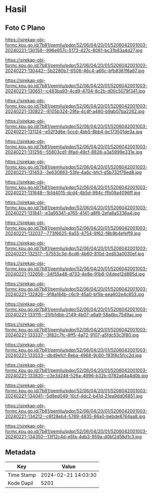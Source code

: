 # Hasil

## Foto C Plano

https://sirekap-obj-formc.kpu.go.id/7b81/pemilu/pdpr/52/06/04/20/01/5206042001003-20240221-130158--996e657c-5173-427c-8061-bc31b83a4d27.jpg

https://sirekap-obj-formc.kpu.go.id/7b81/pemilu/pdpr/52/06/04/20/01/5206042001003-20240221-130442--5b2280b7-6506-46c4-a66c-bfb8361f6a67.jpg

https://sirekap-obj-formc.kpu.go.id/7b81/pemilu/pdpr/52/06/04/20/01/5206042001003-20240221-130651--c483ba93-4cd9-4704-8c2b-d00c5079f341.jpg

https://sirekap-obj-formc.kpu.go.id/7b81/pemilu/pdpr/52/06/04/20/01/5206042001003-20240221-130822--8105b324-29fa-4c4f-a480-b9ab07ba2262.jpg

https://sirekap-obj-formc.kpu.go.id/7b81/pemilu/pdpr/52/06/04/20/01/5206042001003-20240221-131124--e52f3d6e-5ccd-4bb5-8bb4-bc173501de3a.jpg

https://sirekap-obj-formc.kpu.go.id/7b81/pemilu/pdpr/52/06/04/20/01/5206042001003-20240221-131256--55803cd1-6fad-49cf-8828-a3a5999e331e.jpg

https://sirekap-obj-formc.kpu.go.id/7b81/pemilu/pdpr/52/06/04/20/01/5206042001003-20240221-131453--3e630663-53fe-4a6c-bfc1-d5b732f76ed8.jpg

https://sirekap-obj-formc.kpu.go.id/7b81/pemilu/pdpr/52/06/04/20/01/5206042001003-20240221-131648--1b1d4015-dcd4-4b5d-994c-ffb09a4096ff.jpg

https://sirekap-obj-formc.kpu.go.id/7b81/pemilu/pdpr/52/06/04/20/01/5206042001003-20240221-131841--e3a95341-a765-4141-a8f8-2efa8a5336a4.jpg

https://sirekap-obj-formc.kpu.go.id/7b81/pemilu/pdpr/52/06/04/20/01/5206042001003-20240221-132037--773f6625-6a55-4754-9f62-f8b9b4efeff9.jpg

https://sirekap-obj-formc.kpu.go.id/7b81/pemilu/pdpr/52/06/04/20/01/5206042001003-20240221-132517--57553c3d-6cd6-4b60-810d-2ed53a0030ef.jpg

https://sirekap-obj-formc.kpu.go.id/7b81/pemilu/pdpr/52/06/04/20/01/5206042001003-20240221-132656--34f55a48-d733-4e8e-91b8-04dee12d885d.jpg

https://sirekap-obj-formc.kpu.go.id/7b81/pemilu/pdpr/52/06/04/20/01/5206042001003-20240221-132826--918a184b-c6c9-45a0-bf9a-eea602e4c853.jpg

https://sirekap-obj-formc.kpu.go.id/7b81/pemilu/pdpr/52/06/04/20/01/5206042001003-20240221-133115--25fb1dbb-2149-4b07-a6a9-58a6bc7549ac.jpg

https://sirekap-obj-formc.kpu.go.id/7b81/pemilu/pdpr/52/06/04/20/01/5206042001003-20240221-133337--3f82c7fc-8ff5-4a72-9107-a5fdc53c3f80.jpg

https://sirekap-obj-formc.kpu.go.id/7b81/pemilu/pdpr/52/06/04/20/01/5206042001003-20240221-133533--dbd9efcf-8eba-4968-9c60-193f4c5fcc2d.jpg

https://sirekap-obj-formc.kpu.go.id/7b81/pemilu/pdpr/52/06/04/20/01/5206042001003-20240221-133820--c3e3d248-526a-4996-b32b-0782a64a4d0b.jpg

https://sirekap-obj-formc.kpu.go.id/7b81/pemilu/pdpr/52/06/04/20/01/5206042001003-20240221-134041--5d9ed049-10cf-4dc2-b41d-21ea9dd06851.jpg

https://sirekap-obj-formc.kpu.go.id/7b81/pemilu/pdpr/52/06/04/20/01/5206042001003-20240221-134212--c6f28eb4-5789-4835-86a0-bebde8764aa8.jpg

https://sirekap-obj-formc.kpu.go.id/7b81/pemilu/pdpr/52/06/04/20/01/5206042001003-20240221-134350--13f12c4d-e5fa-4db3-959a-d0bf2d58d1c3.jpg


## Metadata

| Key        | Value               |
| ---------- | ------------------- |
| Time Stamp | 2024-02-21 14:03:30 |
| Kode Dapil | 5201                |



